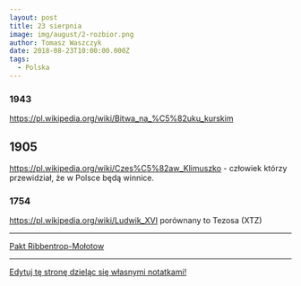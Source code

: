 ```yaml
---
layout: post
title: 23 sierpnia
image: img/august/2-rozbior.png
author: Tomasz Waszczyk
date: 2018-08-23T10:00:00.000Z
tags:
  - Polska
---
```


### 1943

https://pl.wikipedia.org/wiki/Bitwa_na_%C5%82uku_kurskim

## 1905

https://pl.wikipedia.org/wiki/Czes%C5%82aw_Klimuszko - człowiek którzy przewidział, że w Polsce będą winnice.

### 1754

https://pl.wikipedia.org/wiki/Ludwik_XVI porównany to Tezosa (XTZ)

---

<a href="https://pl.wikipedia.org/wiki/Pakt_Ribbentrop-Mo%C5%82otow" target="_blank">Pakt Ribbentrop-Mołotow</a>

---

<a href="https://github.com/TomaszWaszczyk/historia.waszczyk.com/edit/master/src/content/august-23.md" target="_blank">Edytuj tę stronę dzieląc się własnymi notatkami!</a>
